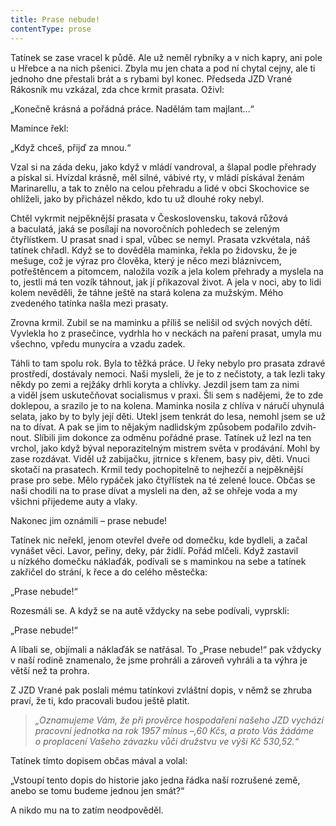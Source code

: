 ```yaml
---
title: Prase nebude!
contentType: prose
---
```


Tatínek se zase vracel k půdě. Ale už neměl rybníky a v nich kapry, ani pole u Hřebce a na nich pšenici. Zbyla mu jen chata a pod ní chytal cejny, ale ti jednoho dne přestali brát a s rybami byl konec. Předseda JZD Vrané Rákosník mu vzkázal, zda chce krmit prasata. Oživl:

  

„Konečně krásná a pořádná práce. Nadělám tam majlant…“

Mamince řekl:

„Když chceš, přijď za mnou.“

Vzal si na záda deku, jako když v mládí vandroval, a šlapal podle přehrady a pískal si. Hvízdal krásně, měl silné, vábivé rty, v mládí pískával ženám Marinarellu, a tak to znělo na celou přehradu a lidé v obci Skochovice se ohlíželi, jako by přicházel někdo, kdo tu už dlouhé roky nebyl.

Chtěl vykrmit nejpěknější prasata v Československu, taková růžová a baculatá, jaká se posílají na novoročních pohledech se zeleným čtyřlístkem. U prasat snad i spal, vůbec se nemyl. Prasata vzkvétala, náš tatínek chřadl. Když se to dověděla maminka, řekla po židovsku, že je mešuge, což je výraz pro člověka, který je něco mezi bláznivcem, potřeštěncem a pitomcem, naložila vozík a jela kolem přehrady a myslela na to, jestli má ten vozík táhnout, jak jí přikazoval život. A jela v noci, aby to lidi kolem nevěděli, že táhne ještě na stará kolena za mužským. Mého zvedeného tatínka našla mezi prasaty.

Zrovna krmil. Zubil se na maminku a příliš se nelišil od svých nových dětí. Vyvlekla ho z prasečince, vydrhla ho v neckách na paření prasat, umyla mu všechno, vpředu munycíra a vzadu zadek.

Táhli to tam spolu rok. Byla to těžká práce. U řeky nebylo pro prasata zdravé prostředí, dostávaly nemoci. Naši mysleli, že je to z nečistoty, a tak lezli taky někdy po zemi a rejžáky drhli koryta a chlívky. Jezdil jsem tam za nimi a viděl jsem uskutečňovat socialismus v praxi. Šli sem s nadějemi, že to zde doklepou, a srazilo je to na kolena. Maminka nosila z chlíva v náručí uhynulá selata, jako by to byly její děti. Utekl jsem tenkrát do lesa, nemohl jsem se už na to dívat. A pak se jim to nějakým nadlidským způsobem podařilo zdvih­nout. Slíbili jim dokonce za odměnu pořádné prase. Tatínek už lezl na ten vrchol, jako když býval neporazitelným mistrem světa v prodávání. Mohl by zase rozdávat. Viděl už zabijačku, jitrnice s křenem, basy piv, děti. Vnuci skotačí na prasatech. Krmil tedy pochopitelně to nejhezčí a nejpěknější prase pro sebe. Mělo rypáček jako čtyřlístek na té zelené louce. Občas se naši chodili na to prase dívat a mysleli na den, až se ohřeje voda a my všichni přijedeme auty a vlaky.

Nakonec jim oznámili – prase nebude!

Tatínek nic neřekl, jenom otevřel dveře od domečku, kde bydleli, a začal vynášet věci. Lavor, peřiny, deky, pár židlí. Pořád mlčeli. Když zastavil u nízkého domečku náklaďák, podívali se s maminkou na sebe a tatínek zakřičel do strání, k řece a do celého městečka:

„Prase nebude!“

Rozesmáli se. A když se na autě vždycky na sebe podívali, vyprskli:

„Prase nebude!“

A líbali se, objímali a náklaďák se natřásal. To „Prase nebude!“ pak vždycky v naší rodině znamenalo, že jsme prohráli a zároveň vyhráli a ta výhra je větší než ta prohra.

Z JZD Vrané pak poslali mému tatínkovi zvláštní dopis, v němž se zhruba praví, že ti, kdo pracovali budou ještě platit.

> _„Oznamujeme Vám, že při prověrce hospodaření našeho JZD vychází pracovní jednotka na rok 1957 mínus –,60 Kčs, a proto Vás žádáme o proplacení Vašeho závazku vůči družstvu ve výši Kč 530,52.“_

Tatínek tímto dopisem občas mával a volal:

„Vstoupí tento dopis do historie jako jedna řádka naší rozrušené země, anebo se tomu budeme jednou jen smát?“

A nikdo mu na to zatím neodpověděl.
